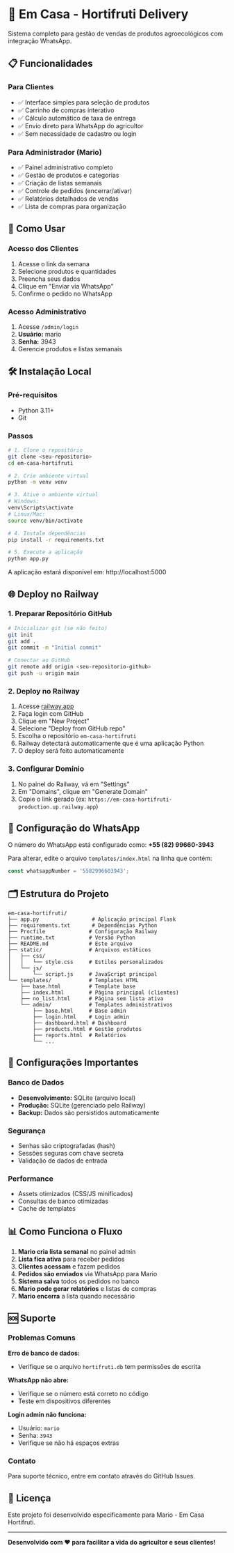 # 🍃 Em Casa - Hortifruti Delivery

Sistema completo para gestão de vendas de produtos agroecológicos com integração WhatsApp.

## 📋 Funcionalidades

### Para Clientes
- ✅ Interface simples para seleção de produtos
- ✅ Carrinho de compras interativo
- ✅ Cálculo automático de taxa de entrega
- ✅ Envio direto para WhatsApp do agricultor
- ✅ Sem necessidade de cadastro ou login

### Para Administrador (Mario)
- ✅ Painel administrativo completo
- ✅ Gestão de produtos e categorias
- ✅ Criação de listas semanais
- ✅ Controle de pedidos (encerrar/ativar)
- ✅ Relatórios detalhados de vendas
- ✅ Lista de compras para organização

## 🚀 Como Usar

### Acesso dos Clientes
1. Acesse o link da semana
2. Selecione produtos e quantidades
3. Preencha seus dados
4. Clique em "Enviar via WhatsApp"
5. Confirme o pedido no WhatsApp

### Acesso Administrativo
1. Acesse `/admin/login`
2. **Usuário:** mario
3. **Senha:** 3943
4. Gerencie produtos e listas semanais

## 🛠️ Instalação Local

### Pré-requisitos
- Python 3.11+
- Git

### Passos
```bash
# 1. Clone o repositório
git clone <seu-repositorio>
cd em-casa-hortifruti

# 2. Crie ambiente virtual
python -m venv venv

# 3. Ative o ambiente virtual
# Windows:
venv\Scripts\activate
# Linux/Mac:
source venv/bin/activate

# 4. Instale dependências
pip install -r requirements.txt

# 5. Execute a aplicação
python app.py
```

A aplicação estará disponível em: http://localhost:5000

## 🌐 Deploy no Railway

### 1. Preparar Repositório GitHub
```bash
# Inicializar git (se não feito)
git init
git add .
git commit -m "Initial commit"

# Conectar ao GitHub
git remote add origin <seu-repositorio-github>
git push -u origin main
```

### 2. Deploy no Railway
1. Acesse [railway.app](https://railway.app)
2. Faça login com GitHub
3. Clique em "New Project"
4. Selecione "Deploy from GitHub repo"
5. Escolha o repositório `em-casa-hortifruti`
6. Railway detectará automaticamente que é uma aplicação Python
7. O deploy será feito automaticamente

### 3. Configurar Domínio
1. No painel do Railway, vá em "Settings"
2. Em "Domains", clique em "Generate Domain"
3. Copie o link gerado (ex: `https://em-casa-hortifruti-production.up.railway.app`)

## 📱 Configuração do WhatsApp

O número do WhatsApp está configurado como: **+55 (82) 99660-3943**

Para alterar, edite o arquivo `templates/index.html` na linha que contém:
```javascript
const whatsappNumber = '5582996603943';
```

## 🗂️ Estrutura do Projeto

```
em-casa-hortifruti/
├── app.py                 # Aplicação principal Flask
├── requirements.txt       # Dependências Python
├── Procfile              # Configuração Railway
├── runtime.txt           # Versão Python
├── README.md             # Este arquivo
├── static/               # Arquivos estáticos
│   ├── css/
│   │   └── style.css     # Estilos personalizados
│   └── js/
│       └── script.js     # JavaScript principal
└── templates/            # Templates HTML
    ├── base.html         # Template base
    ├── index.html        # Página principal (clientes)
    ├── no_list.html      # Página sem lista ativa
    └── admin/            # Templates administrativos
        ├── base.html     # Base admin
        ├── login.html    # Login admin
        ├── dashboard.html # Dashboard
        ├── products.html # Gestão produtos
        ├── reports.html  # Relatórios
        └── ...
```

## 🔧 Configurações Importantes

### Banco de Dados
- **Desenvolvimento:** SQLite (arquivo local)
- **Produção:** SQLite (gerenciado pelo Railway)
- **Backup:** Dados são persistidos automaticamente

### Segurança
- Senhas são criptografadas (hash)
- Sessões seguras com chave secreta
- Validação de dados de entrada

### Performance
- Assets otimizados (CSS/JS minificados)
- Consultas de banco otimizadas
- Cache de templates

## 📊 Como Funciona o Fluxo

1. **Mario cria lista semanal** no painel admin
2. **Lista fica ativa** para receber pedidos
3. **Clientes acessam** e fazem pedidos
4. **Pedidos são enviados** via WhatsApp para Mario
5. **Sistema salva** todos os pedidos no banco
6. **Mario pode gerar relatórios** e listas de compras
7. **Mario encerra** a lista quando necessário

## 🆘 Suporte

### Problemas Comuns

**Erro de banco de dados:**
- Verifique se o arquivo `hortifruti.db` tem permissões de escrita

**WhatsApp não abre:**
- Verifique se o número está correto no código
- Teste em dispositivos diferentes

**Login admin não funciona:**
- Usuário: `mario`
- Senha: `3943`
- Verifique se não há espaços extras

### Contato
Para suporte técnico, entre em contato através do GitHub Issues.

## 📄 Licença

Este projeto foi desenvolvido especificamente para Mario - Em Casa Hortifruti.

---

**Desenvolvido com ❤️ para facilitar a vida do agricultor e seus clientes!**
